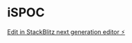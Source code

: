 # iSPOC

[Edit in StackBlitz next generation editor ⚡️](https://stackblitz.com/~/github.com/jasonlryan/iSPOC)